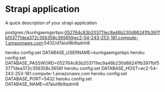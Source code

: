 # Strapi application

A quick description of your strapi application


 postgres://kunhgaemgsrbps:052764c83b203711ec9a46b230d86241fb397fbf53771dea372c356358c3656f@ec2-54-243-253-181.compute-1.amazonaws.com:5432/d7alut9b9qdnh8

heroku config:set DATABASE_USERNAME=kunhgaemgsrbps
heroku config:set DATABASE_PASSWORD=052764c83b203711ec9a46b230d86241fb397fbf53771dea372c356358c3656f
heroku config:set DATABASE_HOST=ec2-54-243-253-181.compute-1.amazonaws.com
heroku config:set DATABASE_PORT=5432
heroku config:set DATABASE_NAME=d7alut9b9qdnh8
